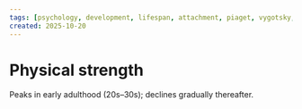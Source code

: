 ```yaml
---
tags: [psychology, development, lifespan, attachment, piaget, vygotsky, adolescence, adulthood, aging, morality]
created: 2025-10-20
---
```

# Physical strength

Peaks in early adulthood (20s–30s); declines gradually thereafter.
